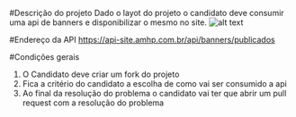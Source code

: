 #Descrição do projeto
Dado o layot do projeto o candidato deve consumir uma api de banners e disponibilizar o mesmo no site.
![alt text](https://github.com/thiagoborgesamhp/portal-colaborador/blob/main/images/trecho_banner.jpg?raw=true)

#Endereço da API
https://api-site.amhp.com.br/api/banners/publicados

#Condições gerais
1. O Candidato deve criar um fork do projeto
2. Fica a critério do candidato a escolha de como vai ser consumido a api
3. Ao final da resolução do problema o candidato vai ter que abrir um pull request com a resolução do problema